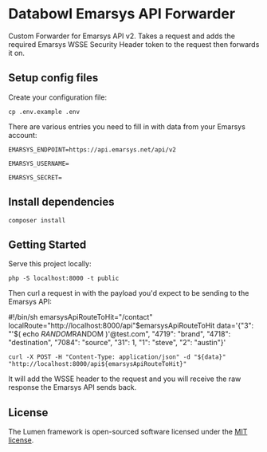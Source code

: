 # Databowl Emarsys API Forwarder
Custom Forwarder for Emarsys API v2. Takes a request and adds the required Emarsys WSSE Security Header token to the request then forwards it on.

## Setup config files

Create your configuration file:

    cp .env.example .env

There are various entries you need to fill in with data from your Emarsys account:

    EMARSYS_ENDPOINT=https://api.emarsys.net/api/v2

    EMARSYS_USERNAME=
    
    EMARSYS_SECRET=

## Install dependencies

    composer install

## Getting Started

Serve this project locally:

    php -S localhost:8000 -t public

Then curl a request in with the payload you'd expect to be sending to the Emarsys API:

#!/bin/sh
    emarsysApiRouteToHit="/contact"
    localRoute="http://localhost:8000/api"$emarsysApiRouteToHit
    data='{"3": "'$( echo $RANDOM$RANDOM )'@test.com", "4719": "brand", "4718": "destination", "7084": "source", "31": 1, "1": "steve", "2": "austin"}'

    curl -X POST -H "Content-Type: application/json" -d "${data}" "http://localhost:8000/api${emarsysApiRouteToHit}"

It will add the WSSE header to the request and you will receive the raw response the Emarsys API sends back.

## License

The Lumen framework is open-sourced software licensed under the [MIT license](https://opensource.org/licenses/MIT).

